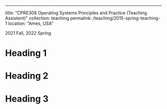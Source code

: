 ---
title: "CPRE308 Operating Systems Principles and Practice (Teaching Assistent)"
collection: teaching
permalink: /teaching/2015-spring-teaching-1
location: "Ames, USA"

2021 Fall, 2022 Spring

Heading 1
======

Heading 2
======

Heading 3
======

